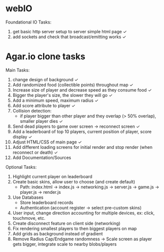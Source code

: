# webIO

Foundational IO Tasks:

1. get basic http server setup to server simple html page ✓
2. add sockets and check that broadcast/emitting works ✓

# Agar.io clone tasks

Main Tasks:

1. change design of background ✓
2. Add randomized food (collectible points) throughout map ✓
3. Increase size of player and decrease speed as they consume food ✓
4. Bigger the player's size, the slower they will go ✓
5. Add a minimum speed, maximum radius ✓
6. Add score attribute to player ✓
7. Collision detection:
   - if player bigger than other player and they overlap (> 50% overlap),
     smaller player dies ✓
8. Send dead players to game over screen -> reconnect screen ✓
9. Add a leaderboard of top 10 players, current position of player, score display ✓
10. Adjust HTML/CSS of main page ✓
11. Add different loading screens for initial render and stop render (when reconnect or death) ✓
12. Add Documentation/Sources

Optional Tasks:

1. Highlight current player on leaderboard
2. Create basic skins, allow user to choose (and create default)
   - Path: index.html -> index.js -> networking.js -> server.js -> game.js -> player.js -> render.js
3. Use Databases
   - Store leaderboard records
   - Authentication (account register -> select pre-custom skins)
4. User input, change direction accounting for multiple devices, ex: click, touchmove, etc.
5. Create disconnect feature on client side (networking)
6. Fix rendering smallest players to then biggest players on map
7. Add grids as background instead of gradient
8. Remove Radius Cap/Endgame randomness -> Scale screen as player gets bigger, integrate scale to nearby blobs/players
